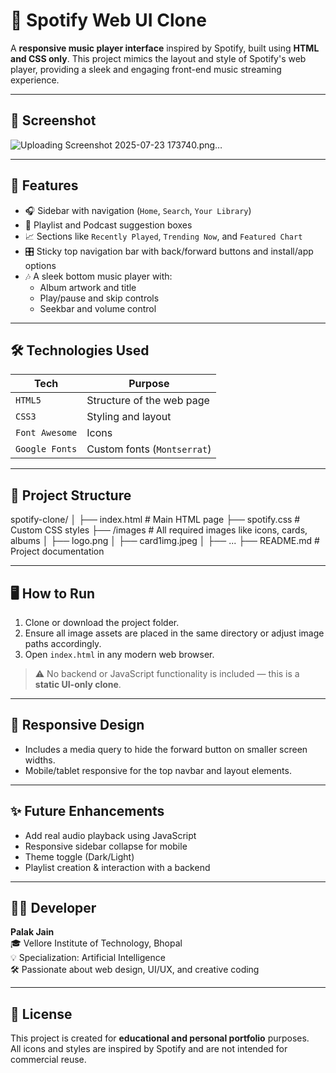# 🎵 Spotify Web UI Clone

A **responsive music player interface** inspired by Spotify, built using **HTML and CSS only**. This project mimics the layout and style of Spotify's web player, providing a sleek and engaging front-end music streaming experience.

---

## 📸 Screenshot
![Uploading Screenshot 2025-07-23 173740.png…]()


---

## 🚀 Features

- 🎧 Sidebar with navigation (`Home`, `Search`, `Your Library`)
- 🧩 Playlist and Podcast suggestion boxes
- 📈 Sections like `Recently Played`, `Trending Now`, and `Featured Chart`
- 🎛️ Sticky top navigation bar with back/forward buttons and install/app options
- 🎶 A sleek bottom music player with:
  - Album artwork and title
  - Play/pause and skip controls
  - Seekbar and volume control

---

## 🛠️ Technologies Used

| Tech         | Purpose                        |
|--------------|--------------------------------|
| `HTML5`      | Structure of the web page      |
| `CSS3`       | Styling and layout             |
| `Font Awesome` | Icons                        |
| `Google Fonts` | Custom fonts (`Montserrat`)  |

---

## 📁 Project Structure

spotify-clone/
│
├── index.html # Main HTML page
├── spotify.css # Custom CSS styles
├── /images # All required images like icons, cards, albums
│ ├── logo.png
│ ├── card1img.jpeg
│ ├── ...
├── README.md # Project documentation





---

## 🖥️ How to Run

1. Clone or download the project folder.
2. Ensure all image assets are placed in the same directory or adjust image paths accordingly.
3. Open `index.html` in any modern web browser.

> ⚠️ No backend or JavaScript functionality is included — this is a **static UI-only clone**.

---

## 📌 Responsive Design

- Includes a media query to hide the forward button on smaller screen widths.
- Mobile/tablet responsive for the top navbar and layout elements.

---

## ✨ Future Enhancements

- Add real audio playback using JavaScript
- Responsive sidebar collapse for mobile
- Theme toggle (Dark/Light)
- Playlist creation & interaction with a backend

---

## 🙋‍♀️ Developer

**Palak Jain**  
🎓 Vellore Institute of Technology, Bhopal  
💡 Specialization: Artificial Intelligence  
🛠 Passionate about web design, UI/UX, and creative coding

---

## 📄 License

This project is created for **educational and personal portfolio** purposes.  
All icons and styles are inspired by Spotify and are not intended for commercial reuse.
